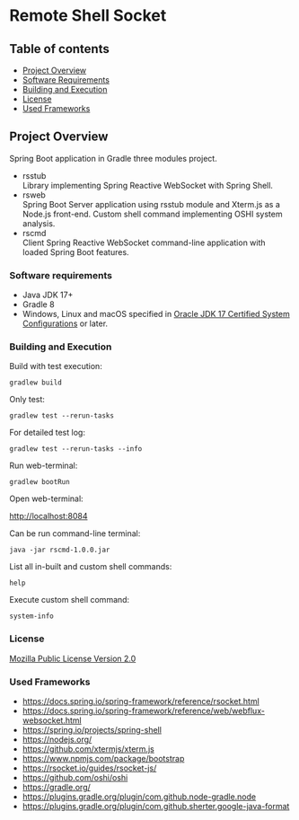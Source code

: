 # Remote Shell Socket

## Table of contents
- [Project Overview](#project-overview)
- [Software Requirements](#software-requirements)
- [Building and Execution](#building-and-execution)
- [License](#license)
- [Used Frameworks](#used-frameworks)


## Project Overview
Spring Boot application in Gradle three modules project.

<ul>
  <li>
    <div>rsstub</div>
    <div>Library implementing Spring Reactive WebSocket with Spring Shell.</div>
  </li>
  <li>
    <div>rsweb</div>
    <div>Spring Boot Server application using rsstub module and Xterm.js as a Node.js front-end. Custom shell command implementing OSHI system analysis.</div>
  </li>
  <li>
    <div>rscmd</div>
    <div>Client Spring Reactive WebSocket command-line application with loaded Spring Boot features.</div>
  </li>
</ul>

### Software requirements
- Java JDK 17+
- Gradle 8
- Windows, Linux and macOS specified in
  <a target="_blank" href= https://www.oracle.com/java/technologies/javase/products-doc-jdk17certconfig.html >Oracle JDK 17 Certified System Configurations</a>
  or later.

### Building and Execution
Build with test execution:
```
gradlew build
```
Only test:
```
gradlew test --rerun-tasks
```
For detailed test log:
```
gradlew test --rerun-tasks --info
```
Run web-terminal:
```
gradlew bootRun
```
Open web-terminal:
<p style="text-align: left;">
<a target="_blank" href=http://localhost:8084>http://localhost:8084</a>
</p>

Can be run command-line terminal:
```
java -jar rscmd-1.0.0.jar
```

List all in-built and custom shell commands:
```
help
```
Execute custom shell command:
```
system-info
```

### License

<p style="text-align: left;">
<a target="_blank" href=https://www.mozilla.org/en-US/MPL/2.0/>Mozilla Public License
Version 2.0</a>
</p>

### Used Frameworks
- https://docs.spring.io/spring-framework/reference/rsocket.html
- https://docs.spring.io/spring-framework/reference/web/webflux-websocket.html
- https://spring.io/projects/spring-shell
- https://nodejs.org/
- https://github.com/xtermjs/xterm.js
- https://www.npmjs.com/package/bootstrap
- https://rsocket.io/guides/rsocket-js/
- https://github.com/oshi/oshi
- https://gradle.org/
- https://plugins.gradle.org/plugin/com.github.node-gradle.node
- https://plugins.gradle.org/plugin/com.github.sherter.google-java-format